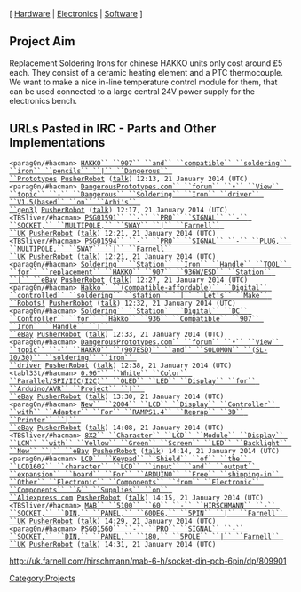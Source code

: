 \[ [Hardware](SolderingIronOctopus/Hardware "wikilink") \|
[Electronics](SolderingIronOctopus/Electronics "wikilink") \|
[Software](SolderingIronOctopus/Software "wikilink") \]

Project Aim
-----------

Replacement Soldering Irons for chinese HAKKO units only cost around £5
each. They consist of a ceramic heating element and a PTC thermocouple.
We want to make a nice in-line temperature control module for them, that
can be used connected to a large central 24V power supply for the
electronics bench.

URLs Pasted in IRC - Parts and Other Implementations
----------------------------------------------------

`<parag0n/#hacman> `[`HAKKO`` ``907`` ``and`` ``compatible`` ``soldering`` ``iron`` ``pencils`` ``|`` ``Dangerous`` ``Prototypes`](http://dangerousprototypes.com/2011/10/25/hakki-907-and-compatible-soldering/)` `[`PusherRobot`](User:PusherRobot "wikilink")` (`[`talk`](User_talk:PusherRobot "wikilink")`) 12:13, 21 January 2014 (UTC)`
`<parag0n/#hacman> `[`DangerousPrototypes.com`` ``forum`` ``•`` ``View`` ``topic`` ``-`` ``Dangerous`` ``Soldering`` ``Iron`` ``driver`` ``V1.5(based`` ``on`` ``Arhi's`` ``gen3)`](http://dangerousprototypes.com/forum/viewtopic.php?f=19&t=3475)` `[`PusherRobot`](User:PusherRobot "wikilink")` (`[`talk`](User_talk:PusherRobot "wikilink")`) 12:17, 21 January 2014 (UTC)`
`<TBSliver/#hacman> `[`PSG01591`` ``-`` ``PRO`` ``SIGNAL`` ``-`` ``SOCKET,`` ``MULTIPOLE,`` ``5WAY`` ``|`` ``Farnell`` ``UK`](http://uk.farnell.com/pro-signal/psg01591/socket-multipole-5way/dp/1280757)` `[`PusherRobot`](User:PusherRobot "wikilink")` (`[`talk`](User_talk:PusherRobot "wikilink")`) 12:21, 21 January 2014 (UTC)`
`<TBSliver/#hacman> `[`PSG01594`` ``-`` ``PRO`` ``SIGNAL`` ``-`` ``PLUG,`` ``MULTIPOLE,`` ``5WAY`` ``|`` ``Farnell`` ``UK`](http://uk.farnell.com/pro-signal/psg01594/plug-multipole-5way/dp/1280760)` `[`PusherRobot`](User:PusherRobot "wikilink")` (`[`talk`](User_talk:PusherRobot "wikilink")`) 12:21, 21 January 2014 (UTC)`
`<parag0n/#hacman> `[`Soldering`` ``Station`` ``Iron`` ``Handle`` ``TOOL`` ``for`` ``replacement`` ``HAKKO`` ``907`` ``936W/ESD`` ``Station`` ``|`` ``eBay`](http://www.ebay.co.uk/itm/Soldering-Station-Iron-Handle-TOOL-for-replacement-HAKKO-907-936W-ESD-Station-/331012363320?pt=UK_Home_Garden_PowerTools_SM&hash=item4d11dfd438)` `[`PusherRobot`](User:PusherRobot "wikilink")` (`[`talk`](User_talk:PusherRobot "wikilink")`) 12:27, 21 January 2014 (UTC)`
`<parag0n/#hacman> `[`Hakko`` ``(compatible-affordable)`` ``Digital`` ``controlled`` ``soldering`` ``station`` ``|`` ``Let's`` ``Make`` ``Robots!`](http://letsmakerobots.com/node/32675)` `[`PusherRobot`](User:PusherRobot "wikilink")` (`[`talk`](User_talk:PusherRobot "wikilink")`) 12:32, 21 January 2014 (UTC)`
`<parag0n/#hacman> `[`Soldering`` ``Station`` ``Digital`` ``DC`` ``Controller`` ``for`` ``Hakko`` ``936`` ``Compatible`` ``907`` ``Iron`` ``Handle`` ``|`` ``eBay`](http://www.ebay.com/itm/Soldering-Station-Digital-DC-Controller-HAKKO-936-Compatible-907-Iron-Handle-/130620434360?pt=LH_DefaultDomain_0&hash=item1e6995a7b8)` `[`PusherRobot`](User:PusherRobot "wikilink")` (`[`talk`](User_talk:PusherRobot "wikilink")`) 12:33, 21 January 2014 (UTC)`
`<parag0n/#hacman> `[`DangerousPrototypes.com`` ``forum`` ``•`` ``View`` ``topic`` ``-`` ``HAKKO`` ``(907ESD)`` ``and`` ``SOLOMON`` ``(SL-10/30)`` ``soldering`` ``iron`` ``driver`](http://dangerousprototypes.com/forum/viewtopic.php?f=56&t=2457&start=15)` `[`PusherRobot`](User:PusherRobot "wikilink")` (`[`talk`](User_talk:PusherRobot "wikilink")`) 12:38, 21 January 2014 (UTC)`
`<tabl33t/#hacman> `[`0.96"`` ``White`` ``Color`` ``Parallel/SPI/IIC(I2C)`` ``OLED`` ``LED`` ``Display`` ``for`` ``Arduino/AVR`` ``Project`` ``|`` ``eBay`](http://m.ebay.co.uk/itm/171204361887?nav=SEARCH&sbk=1)` `[`PusherRobot`](User:PusherRobot "wikilink")` (`[`talk`](User_talk:PusherRobot "wikilink")`) 13:30, 21 January 2014 (UTC)`
`<parag0n/#hacman> `[`New`` ``2004`` ``LCD`` ``Display`` ``Controller`` ``with`` ``Adapter`` ``For`` ``RAMPS1.4`` ``Reprap`` ``3D`` ``Printer`` ``|`` ``eBay`](http://www.ebay.co.uk/itm/New-2004-LCD-Display-Controller-with-Adapter-For-RAMPS1-4-Reprap-3D-Printer-/281230884373?pt=UK_Computing_Other_Computing_Networking&hash=item417aaabe15)` `[`PusherRobot`](User:PusherRobot "wikilink")` (`[`talk`](User_talk:PusherRobot "wikilink")`) 14:08, 21 January 2014 (UTC)`
`<TBSliver/#hacman> `[`8X2`` ``Character`` ``LCD`` ``Module`` ``Display`` ``LCM`` ``with`` ``Yellow`` ``Green`` ``Screen`` ``LED`` ``Backlight`` ``New`` ``|`` ``eBay`](http://www.ebay.co.uk/itm/290965133710)` `[`PusherRobot`](User:PusherRobot "wikilink")` (`[`talk`](User_talk:PusherRobot "wikilink")`) 14:14, 21 January 2014 (UTC)`
`<parag0n/#hacman> `[`LCD`` ``Keypad`` ``Shield`` ``of`` ``the`` ``LCD1602`` ``character`` ``LCD`` ``input`` ``and`` ``output`` ``expansion`` ``board`` ``For`` ``ARDUINO`` ``Free`` ``shipping-in`` ``Other`` ``Electronic`` ``Components`` ``from`` ``Electronic`` ``Components`` ``&`` ``Supplies`` ``on`` ``Aliexpress.com`](http://www.aliexpress.com/item/LCD-Keypad-Shield-of-the-LCD1602-character-LCD-input-and-output-expansion-board-For-ARDUINO-Free/1140257363.html)` `[`PusherRobot`](User:PusherRobot "wikilink")` (`[`talk`](User_talk:PusherRobot "wikilink")`) 14:15, 21 January 2014 (UTC)`
`<TBSliver/#hacman> `[`MAB`` ``5100`` ``60`` ``-`` ``HIRSCHMANN`` ``-`` ``SOCKET,`` ``DIN,`` ``PANEL,`` ``60DEG,`` ``5PIN`` ``|`` ``Farnell`` ``UK`](http://uk.farnell.com/hirschmann/mab-5100-60/socket-din-panel-60deg-5pin/dp/496509)` `[`PusherRobot`](User:PusherRobot "wikilink")` (`[`talk`](User_talk:PusherRobot "wikilink")`) 14:29, 21 January 2014 (UTC)`
`<parag0n/#hacman> `[`PSG01560`` ``-`` ``PRO`` ``SIGNAL`` ``-`` ``SOCKET,`` ``DIN,`` ``PANEL,`` ``180,`` ``5POLE`` ``|`` ``Farnell`` ``UK`](http://uk.farnell.com/pro-signal/psg01560/socket-din-panel-180-5pole/dp/1280804)` `[`PusherRobot`](User:PusherRobot "wikilink")` (`[`talk`](User_talk:PusherRobot "wikilink")`) 14:31, 21 January 2014 (UTC)`

<http://uk.farnell.com/hirschmann/mab-6-h/socket-din-pcb-6pin/dp/809901>

[Category:Projects](Category:Projects "wikilink")